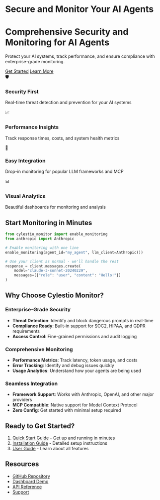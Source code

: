 # Secure and Monitor Your AI Agents

<div class="hero">
  <h1>Comprehensive Security and Monitoring for AI Agents</h1>
  <p>Protect your AI systems, track performance, and ensure compliance with enterprise-grade monitoring.</p>
  <div class="cta-buttons">
    <a href="getting-started/quick-start/" class="md-button">Get Started</a>
    <a href="user-guide/overview/" class="md-button md-button--secondary">Learn More</a>
  </div>
</div>

<div class="grid-container">
  <div class="feature-card">
    <div class="feature-icon">
      <span class="twemoji">
        🛡️
      </span>
    </div>
    <div class="feature-content">
      <h3>Security First</h3>
      <p>Real-time threat detection and prevention for your AI systems</p>
    </div>
  </div>
  
  <div class="feature-card">
    <div class="feature-icon">
      <span class="twemoji">
        📈
      </span>
    </div>
    <div class="feature-content">
      <h3>Performance Insights</h3>
      <p>Track response times, costs, and system health metrics</p>
    </div>
  </div>
  
  <div class="feature-card">
    <div class="feature-icon">
      <span class="twemoji">
        🧩
      </span>
    </div>
    <div class="feature-content">
      <h3>Easy Integration</h3>
      <p>Drop-in monitoring for popular LLM frameworks and MCP</p>
    </div>
  </div>
  
  <div class="feature-card">
    <div class="feature-icon">
      <span class="twemoji">
        📊
      </span>
    </div>
    <div class="feature-content">
      <h3>Visual Analytics</h3>
      <p>Beautiful dashboards for monitoring and analysis</p>
    </div>
  </div>
</div>

## Start Monitoring in Minutes

```python
from cylestio_monitor import enable_monitoring
from anthropic import Anthropic

# Enable monitoring with one line
enable_monitoring(agent_id="my_agent", llm_client=Anthropic())

# Use your client as normal - we'll handle the rest
response = client.messages.create(
    model="claude-3-sonnet-20240229",
    messages=[{"role": "user", "content": "Hello!"}]
)
```

## Why Choose Cylestio Monitor?

### Enterprise-Grade Security

- **Threat Detection**: Identify and block dangerous prompts in real-time
- **Compliance Ready**: Built-in support for SOC2, HIPAA, and GDPR requirements
- **Access Control**: Fine-grained permissions and audit logging

### Comprehensive Monitoring

- **Performance Metrics**: Track latency, token usage, and costs
- **Error Tracking**: Identify and debug issues quickly
- **Usage Analytics**: Understand how your agents are being used

### Seamless Integration

- **Framework Support**: Works with Anthropic, OpenAI, and other major providers
- **MCP Compatible**: Native support for Model Context Protocol
- **Zero Config**: Get started with minimal setup required

## Ready to Get Started?

1. [Quick Start Guide](getting-started/quick-start.md) - Get up and running in minutes
2. [Installation Guide](getting-started/installation.md) - Detailed setup instructions
3. [User Guide](user-guide/overview.md) - Learn about all features

## Resources

- [GitHub Repository](https://github.com/cylestio/cylestio-monitor)
- [Dashboard Demo](https://demo.cylestio.com)
- [API Reference](sdk-reference/overview.md)
- [Support](troubleshooting/faqs.md) 